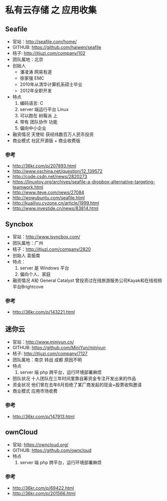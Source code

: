 # 私有云存储 之 应用收集

## Seafile

* 官站：http://seafile.com/home/
* GITHUB: https://github.com/haiwen/seafile
* 桔子: http://itjuzi.com/company/102
* 团队属地：北京
* 创始人
	* 潘凌涛 网易有道
	* 徐家强 EMC
	* 2010年从清华计算机系硕士毕业
	* 2012年全职开发
* 特点
	1. 编码语言: C
    2. server 端运行平台 Linux
    3. 可以跑在 树莓派 上
    4. 带有 团队协作 功能
    5. 偏向中小企业
* 融资情况 天使轮
	获经纬数百万人民币投资
* 商业模式
	社区开源版 + 商业收费版

### 参考

* http://36kr.com/p/207893.html
* http://www.oschina.net/question/12_139572
* http://code.csdn.net/news/2820273
* https://linuxtoy.org/archives/seafile-a-dropbox-alternative-targeting-teamwork.html
* http://www.iteye.com/news/27084
* http://wowubuntu.com/seafile.html
* http://kuailiyu.cyzone.cn/article/1999.html
* http://www.investide.cn/news/83814.html

## Syncbox

* 官站：http://www.isyncbox.com/
* 团队属地：广州
* 桔子：http://itjuzi.com/company/2820
* 创始人 袁振南
* 特点：
	1. server 是 Windows 平台
    2. 偏向个人、家庭
* 融资情况 A轮
	General Catalyst
    曾投资过在线旅游服务公司Kayak和在线视频平台Brightcove

### 参考

* http://36kr.com/p/143221.html

## 迷你云

* 官站：http://www.miniyun.cn/
* GITHUB: https://github.com/MiniYun/miniyun
* 桔子: http://itjuzi.com/company/7127
* 团队属地：南京 转战 成都 原因不明
* 特点
	1. server 端 php 跨平台，运行环境部署麻烦
* 团队状况
	十人团队在三年时间里靠自筹资金专注开发出来的作品
* 资金状况
    他们曾在去年6月拒绝了某厂商发起的现金+股票收购邀请
* 商业模式
	应用市场收费

### 参考

* http://36kr.com/p/147913.html

## ownCloud

* 官站: https://owncloud.org/
* GITHUB: https://github.com/owncloud
* 特点
	1. server 端 php 跨平台，运行环境部署麻烦

### 参考

* http://36kr.com/p/69422.html
* http://36kr.com/p/201566.html
